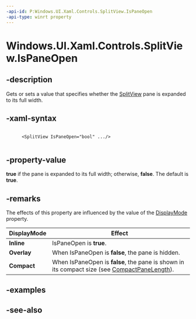 ```yaml
---
-api-id: P:Windows.UI.Xaml.Controls.SplitView.IsPaneOpen
-api-type: winrt property
---
```


<!-- Property syntax
public bool IsPaneOpen { get;  set; }
-->

# Windows.UI.Xaml.Controls.SplitView.IsPaneOpen

## -description
Gets or sets a value that specifies whether the [SplitView](splitview.md) pane is expanded to its full width.



## -xaml-syntax
```xaml

      <SplitView IsPaneOpen="bool" .../>
    
```


## -property-value
**true** if the pane is expanded to its full width; otherwise, **false**. The default is **true**.

## -remarks
The effects of this property are influenced by the value of the [DisplayMode](splitview_displaymode.md) property. 

| DisplayMode | Effect |
|---|---|
| **Inline** | IsPaneOpen is **true**. |
| **Overlay** | When IsPaneOpen is **false**, the pane is hidden. |
| **Compact** | When IsPaneOpen is **false**, the pane is shown in its compact size (see [CompactPaneLength](splitview_compactpanelength.md)). |

## -examples

## -see-also
